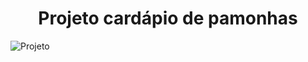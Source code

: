 <h1 align="center">Projeto cardápio de pamonhas</h1>

![Projeto](https://github.com/KarolaineBM/bora-codar-26/assets/90115873/0c69e2ec-3985-4d08-8b0c-2bb28b0906d2)
